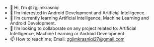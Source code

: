 - 👋 Hi, I’m @zgjimkrasniqi
- 👀 I’m interested in Android Development and Artificial Intelligence.
- 🌱 I’m currently learning Artificial Intelligence, Machine Learning and Android Development.
- 💞️ I’m looking to collaborate on any project related to: Artificial Intelligence, Machine Learning or Android Development.
- 📫 How to reach me; Email: zgjimkrasniqi27@gmail.com

<!---
zgjimkrasniqi/zgjimkrasniqi is a ✨ special ✨ repository because its `README.md` (this file) appears on your GitHub profile.
You can click the Preview link to take a look at your changes.
--->
